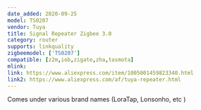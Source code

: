 ```yaml
---
date_added: 2020-09-25
model: TS0207
vendor: Tuya
title: Signal Repeater Zigbee 3.0
category: router
supports: linkquality
zigbeemodel: ['TS0207']
compatible: [z2m,iob,zigate,zha,tasmota]
mlink: 
link: https://www.aliexpress.com/item/1005001459823340.html
link2: https://www.aliexpress.com/af/tuya-repeater.html
---
```


Comes under various brand names (LoraTap, Lonsonho, etc )
